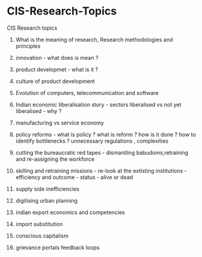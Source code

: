 # CIS-Research-Topics
CIS Research topics

1. What is the meaning of research, Research methodologies and principles

2. innovation - what does is mean ?
3. product developmet - what is it ?
4. culture of product development 
   
5. Evolution of computers, telecommunication and software

6. Indian economic liberalisation story - sectors liberalised vs not yet liberalised - why ?
   
7. manufacturing vs service economy

8. policy reforms - what is policy ? what is reform ? how is it done ? how to identify bottlenecks ? unnecessary regulations , complexities
   
9. cutting the bureaucratic red tapes - dismantling babudoms,retraining and re-assigning the workforce

10. skilling and retraining missions - re-look at the extisting institutions - efficiency and outcome - status - alive or dead

11. supply side inefficiencies

12. digitising urban planning

13. indian export economics and competencies
 
14. import substitution

15. conscious capitalism

16. grievance portals feedback loops
